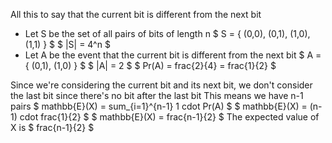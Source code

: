 All this to say that the current bit is different from the next bit

<ul>
<li> Let S be the set of all pairs of bits of length n 
$ S = { (0,0), (0,1), (1,0), (1,1) } $ 
$ |S| = 4^n $
	<li> Let A be the event that the current bit is different from the next bit 
	      $ A = { (0,1), (1,0) } $ 
	      $ |A| = 2 $ 
	      $ Pr(A) = frac{2}{4} = frac{1}{2} $
</ul>
Since we're considering the current bit and its next bit, we don't consider the last bit since there's no bit after the last bit 
This means we have n-1 pairs 
$ mathbb{E}(X) = sum_{i=1}^{n-1} 1 cdot Pr(A) $ 
$ mathbb{E}(X) = (n-1) cdot frac{1}{2} $ 
$ mathbb{E}(X) = frac{n-1}{2} $ 
The expected value of X is $ frac{n-1}{2} $
